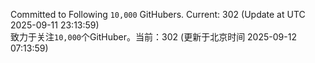 Committed to Following `10,000` GitHubers. Current: <!-- FOLLOWING_COUNT -->302<!-- FOLLOWING_COUNT --> (Update at UTC <!-- LAST_UPDATED -->2025-09-11 23:13:59<!-- LAST_UPDATED -->)<br>
致力于关注`10,000`个GitHuber。当前：<!-- FOLLOWING_COUNT -->302<!-- FOLLOWING_COUNT --> (更新于北京时间 <!-- LAST_UPDATED_CST -->2025-09-12 07:13:59<!-- LAST_UPDATED_CST -->)
